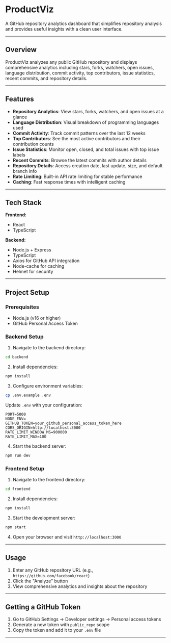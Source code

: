 # ProductViz

A GitHub repository analytics dashboard that simplifies repository analysis and provides useful insights with a clean user interface.

---

## Overview

ProductViz analyzes any public GitHub repository and displays comprehensive analytics including stars, forks, watchers, open issues, language distribution, commit activity, top contributors, issue statistics, recent commits, and repository details.

---

## Features

- **Repository Analytics**: View stars, forks, watchers, and open issues at a glance
- **Language Distribution**: Visual breakdown of programming languages used
- **Commit Activity**: Track commit patterns over the last 12 weeks
- **Top Contributors**: See the most active contributors and their contribution counts
- **Issue Statistics**: Monitor open, closed, and total issues with top issue labels
- **Recent Commits**: Browse the latest commits with author details
- **Repository Details**: Access creation date, last update, size, and default branch info
- **Rate Limiting**: Built-in API rate limiting for stable performance
- **Caching**: Fast response times with intelligent caching

---

## Tech Stack

**Frontend:**
- React
- TypeScript

**Backend:**
- Node.js + Express
- TypeScript
- Axios for GitHub API integration
- Node-cache for caching
- Helmet for security

---

## Project Setup

### Prerequisites

- Node.js (v16 or higher)
- GitHub Personal Access Token

### Backend Setup

1. Navigate to the backend directory:

```bash
cd backend
```

2. Install dependencies:

```bash
npm install
```

3. Configure environment variables:

```bash
cp .env.example .env
```

Update `.env` with your configuration:

```env
PORT=5000
NODE_ENV=
GITHUB_TOKEN=your_github_personal_access_token_here
CORS_ORIGIN=http://localhost:3000
RATE_LIMIT_WINDOW_MS=900000
RATE_LIMIT_MAX=100
```

4. Start the backend server:

```bash
npm run dev
```

### Frontend Setup

1. Navigate to the frontend directory:

```bash
cd frontend
```

2. Install dependencies:

```bash
npm install
```

3. Start the development server:

```bash
npm start
```

4. Open your browser and visit `http://localhost:3000`

---

## Usage

1. Enter any GitHub repository URL (e.g., `https://github.com/facebook/react`)
2. Click the "Analyze" button
3. View comprehensive analytics and insights about the repository

---


## Getting a GitHub Token

1. Go to GitHub Settings → Developer settings → Personal access tokens
2. Generate a new token with `public_repo` scope
3. Copy the token and add it to your `.env` file

---
